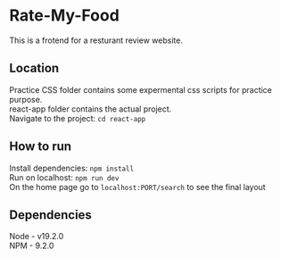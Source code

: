 # Rate-My-Food
This is a frotend for a resturant review website. <br>

## Location
Practice CSS folder contains some expermental css scripts for practice purpose. <br>
react-app folder contains the actual project. <br>
Navigate to the project: `cd react-app`

## How to run
Install dependencies: `npm install` <br>
Run on localhost: `npm run dev` <br>
On the home page go to `localhost:PORT/search` to see the final layout

## Dependencies
Node - v19.2.0 <br>
NPM - 9.2.0 <br>
